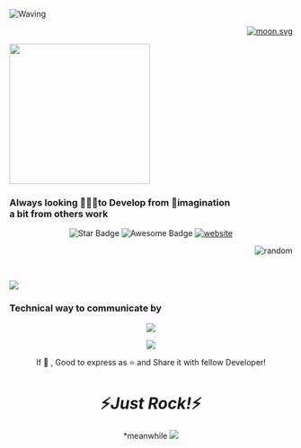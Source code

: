 

![Waving](https://capsule-render.vercel.app/api?type=waving&color=timeAuto&text=Namaste(Hello)%20I'%20m%20Mohit&fontAlignY=50&fontSize=40&height=200&stroke=00&strokeWidth=2)

<!-- real time -->
<p align="right">
   <a href="https://moon-svg.minung.dev">
      <img src="https://moon-svg.minung.dev/moon.svg?size=200&theme=ray&rotate=0" alt="moon.svg" />
  </a>
</p>

<p align="left">
    <!-- You can add your logo in the _src_ below -->
    <img height="250px" src="https://github.com/imohitpatel/website/assets/145916003/13c98208-d6d7-412f-a646-5439c328689a"/>
    <h3 align="left">Always looking 👨🏻‍💻to Develop from 🌌imagination <br>a bit from others work</h3> 
</p>


<p align="center">
 <img src="https://img.shields.io/static/v1?label=%F0%9F%8C%9F&message=If%20Useful&style=style=flat&color=BC4E99" alt="Star Badge"/>
 <img src="https://cdn.rawgit.com/sindresorhus/awesome/d7305f38d29fed78fa85652e3a63e154dd8e8829/media/badge.svg" alt="Awesome Badge"/>
 <a href="https://imohitpatel.github.io/Portfilo/"><img src="https://img.shields.io/badge/Portfolio-%23000000.svg?style=plastic&logo=firefox&logoColor=#FF7139" alt="website"/></a>

 

<img align="right" src="https://media.tenor.com/GfSX-u7VGM4AAAAM/coding.gif" alt="random"/><br>
  


<br>


![](https://quotes-github-readme.vercel.app/api?type=vetical&theme=dark)
<h3>Technical way to communicate by</h3>


<p align="center">
  <a href="#">
    <img src="https://skillicons.dev/icons?i=html,css,js,python,c,matlab,flask,django,react,mysql,gcp,aws,bots,ai&perline=17" />
  </a>
</p>
<p align="center">
    <a>
        <img src="https://skillicons.dev/icons?i=visualstudio,replit,discord,github&perline=8" />
    </a>
</p>

<p align="center">
If 💙 , Good to express as ⭐ and Share it with fellow Developer!
<h1 align='center'>⚡️<i>Just Rock!</i>⚡️</h1>
<p align="center">*meanwhile
<img src="https://media.tenor.com/Y2b7jWqgpvEAAAAM/the-rock.gif"/>
</p>
